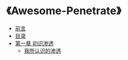 # 《Awesome-Penetrate》

* [前言](README.md)
* [目录](Contents.md)
* [第一章 初识渗透](Content/Penetrate-1.md)
  * [我所认识的渗透](Penetrate-1/Article-1.md)


